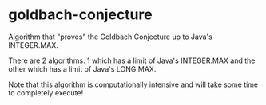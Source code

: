 # goldbach-conjecture
Algorithm that "proves" the Goldbach Conjecture up to Java's INTEGER.MAX.

There are 2 algorithms. 1 which has a limit of Java's INTEGER.MAX and the other which has a limit of Java's LONG.MAX. 

Note that this algorithm is computationally intensive and will take some time to completely execute!
